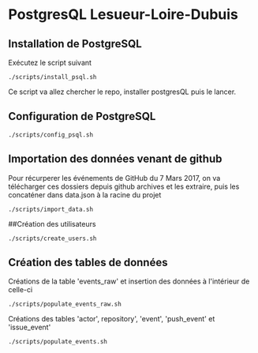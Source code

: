# PostgresQL Lesueur-Loire-Dubuis

## Installation de PostgreSQL

Exécutez le script suivant

`./scripts/install_psql.sh` 

Ce script va allez chercher le repo, installer postgresQL puis le lancer.

## Configuration de PostgreSQL

`./scripts/config_psql.sh`

## Importation des données venant de github

Pour récurperer les événements de GitHub du 7 Mars 2017, on va télécharger ces dossiers depuis github archives et les extraire, puis les concaténer dans data.json à la racine du projet 

`./scripts/import_data.sh`

##Création des utilisateurs

`./scripts/create_users.sh`

## Création des tables de données
Créations de la table 'events_raw' et insertion des données à l'intérieur de celle-ci

`./scripts/populate_events_raw.sh`

Créations des tables 'actor', repository', 'event', 'push_event' et 'issue_event'

`./scripts/populate_events.sh`


